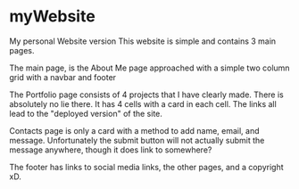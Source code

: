 # myWebsite
My personal Website version
This website is simple and contains 3 main pages.

The main page, is the About Me page approached with a simple two column grid with a navbar and footer

The Portfolio page consists of 4 projects that I have clearly made. There is absolutely no lie there. It has 4 cells with a card in each cell. The links all lead to the "deployed version" of the site.

Contacts page is only a card with a method to add name, email, and message. Unfortunately the submit button will not actually submit the message anywhere, though it does link to somewhere?

The footer has links to social media links, the other pages, and a copyright xD.